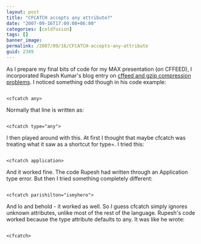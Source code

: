 ```yaml
---
layout: post
title: "CFCATCH accepts any attribute?"
date: "2007-09-16T17:09:00+06:00"
categories: [coldfusion]
tags: []
banner_image: 
permalink: /2007/09/16/CFCATCH-accepts-any-attribute
guid: 2349
---
```


As I prepare my final bits of code for my MAX presentation (on CFFEED), I incorporated Rupesh Kumar's blog entry on <a href="http://coldfused.blogspot.com/2007/08/using-cffeed-with-url-sending.html">cffeed and gzip compression problems</a>. I noticed something odd though in his code example:

<code>
&lt;cfcatch any&gt;
</code>

Normally that line is written as:

<code>
&lt;cfcatch type="any"&gt;
</code>

I then played around with this. At first I thought that maybe cfcatch was treating what it saw as a shortcut for type=. I tried this:

<code>
&lt;cfcatch application&gt;
</code>

And it worked fine. The code Rupesh had written through an Application type error. But then I tried something completely different:

<code>
&lt;cfcatch parishilton="ismyhero"&gt;
</code>

And lo and behold - it worked as well. So I guess cfcatch simply ignores unknown attributes, unlike most of the rest of the language. Rupesh's code worked because the type attribute defaults to any. It was like he wrote:

<code>
&lt;cfcatch&gt;
</code>